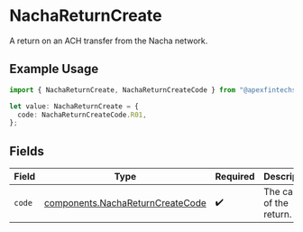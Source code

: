 # NachaReturnCreate

A return on an ACH transfer from the Nacha network.

## Example Usage

```typescript
import { NachaReturnCreate, NachaReturnCreateCode } from "@apexfintechsolutions/ascend-sdk/models/components";

let value: NachaReturnCreate = {
  code: NachaReturnCreateCode.R01,
};
```

## Fields

| Field                                                                                | Type                                                                                 | Required                                                                             | Description                                                                          | Example                                                                              |
| ------------------------------------------------------------------------------------ | ------------------------------------------------------------------------------------ | ------------------------------------------------------------------------------------ | ------------------------------------------------------------------------------------ | ------------------------------------------------------------------------------------ |
| `code`                                                                               | [components.NachaReturnCreateCode](../../models/components/nachareturncreatecode.md) | :heavy_check_mark:                                                                   | The cause of the return.                                                             | RO1                                                                                  |